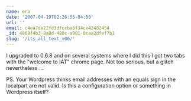 ```yaml
---
name: era
date: '2007-04-19T02:26:55-04:00'
url: ''
email: c4ea7da22fd3dfccba6f34ce42482454
_id: 4868f4b3-8a8d-480c-a901-0caa2dfef7b1
slug: '/its_all_text_v06/'
---
```


I upgraded to 0.6.8 and on several systems where I did this I got two tabs
with the "welcome to IAT" chrome page. Not too serious, but a glitch
nevertheless ...

PS. Your Wordpress thinks email addresses with an equals sign in the localpart
are not valid. Is this a configuration option or something in Wordpress
itself?
